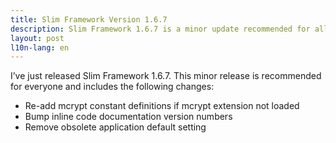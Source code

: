 ```yaml
---
title: Slim Framework Version 1.6.7
description: Slim Framework 1.6.7 is a minor update recommended for all users
layout: post
l10n-lang: en
---
```


I’ve just released Slim Framework 1.6.7. This minor release is recommended for everyone and includes the following changes:

* Re-add mcrypt constant definitions if mcrypt extension not loaded
* Bump inline code documentation version numbers
* Remove obsolete application default setting

